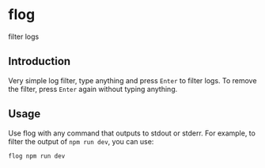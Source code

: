 # flog

filter logs

## Introduction

Very simple log filter, type anything and press `Enter` to filter logs. To remove the filter, press `Enter` again without typing anything.

## Usage

Use flog with any command that outputs to stdout or stderr. For example, to filter the output of `npm run dev`, you can use:

```bash
flog npm run dev
```
